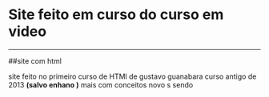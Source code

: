 # Site feito em curso do curso em video
---
##site com html 

site feito no primeiro curso de HTMl de gustavo guanabara curso antigo de 2013 __(salvo enhano )__ mais com conceitos novo s sendo
